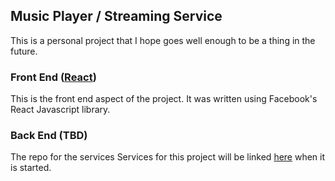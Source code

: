 ## Music Player / Streaming Service

This is a personal project that I hope goes well enough to be a thing in the future.

### Front End ([React](https://reactjs.org/))

This is the front end aspect of the project. It was written using Facebook's React Javascript library.

### Back End (TBD)

The repo for the services Services for this project will be linked [here](#) when it is started.
